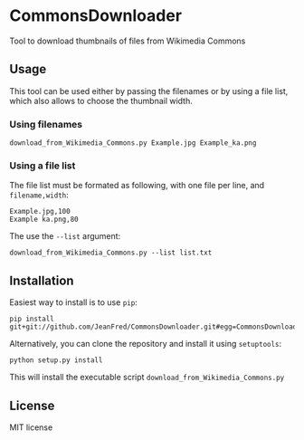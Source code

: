 CommonsDownloader
=================

Tool to download thumbnails of files from Wikimedia Commons 


Usage
-----

This tool can be used either by passing the filenames or by using a file list,
which also allows to choose the thumbnail width.

### Using filenames ###

    download_from_Wikimedia_Commons.py Example.jpg Example_ka.png


### Using a file list ###

The file list must be formated as following, with one file per line, and `filename,width`:

    Example.jpg,100
    Example ka.png,80

The use the `--list` argument:

    download_from_Wikimedia_Commons.py --list list.txt


Installation
------------

Easiest way to install is to use `pip`:

    pip install git+git://github.com/JeanFred/CommonsDownloader.git#egg=CommonsDownloader

Alternatively, you can clone the repository and install it using `setuptools`:

    python setup.py install

This will install the executable script `download_from_Wikimedia_Commons.py`


License
-------
MIT license
